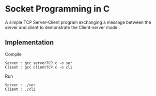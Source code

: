 # Socket Programming in C

A simple TCP Server-Client program exchanging a message between the server and client to demonstrate the Client-server model.

## Implementation

Compile

```
Server : gcc serverTCP.c -o ser
Client : gcc clientTCP.c -o cli
```

Run 

```
Server : ./ser
Client : ./cli
```

